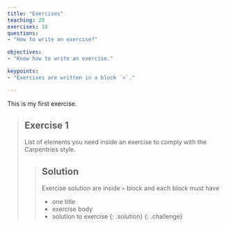 ```yaml
---
title: "Exercises"
teaching: 20
exercises: 10
questions:
- "How to write an exercise?"

objectives:
- "Know how to write an exercise."

keypoints:
- "Exercises are written in a block `>`."

---
```



This is my first exercise.

> ## Exercise 1
> 
> List of elements you need inside an exercise
> to comply with the Carpentries style.
> > ## Solution
> >
> > Exercise solution are inside `>` block and each block must have 
> >
> > - one title
> > - exercise body
> > - solution to exercise
> {: .solution}
{: .challenge}
